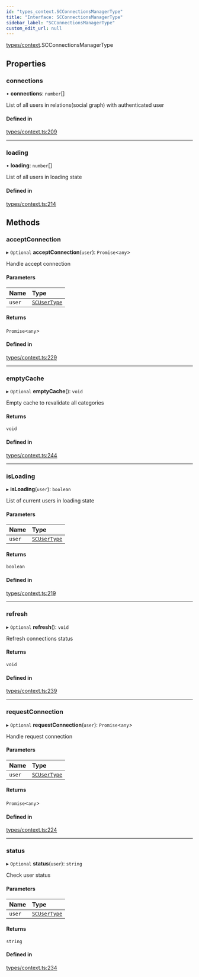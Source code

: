 ```yaml
---
id: "types_context.SCConnectionsManagerType"
title: "Interface: SCConnectionsManagerType"
sidebar_label: "SCConnectionsManagerType"
custom_edit_url: null
---
```


[types/context](../modules/types_context.md).SCConnectionsManagerType

## Properties

### connections

• **connections**: `number`[]

List of all users in relations(social graph) with authenticated user

#### Defined in

[types/context.ts:209](https://github.com/selfcommunity/community-ui/blob/c7df98e/packages/sc-core/src/types/context.ts#L209)

___

### loading

• **loading**: `number`[]

List of all users in loading state

#### Defined in

[types/context.ts:214](https://github.com/selfcommunity/community-ui/blob/c7df98e/packages/sc-core/src/types/context.ts#L214)

## Methods

### acceptConnection

▸ `Optional` **acceptConnection**(`user`): `Promise`<`any`\>

Handle accept connection

#### Parameters

| Name | Type |
| :------ | :------ |
| `user` | [`SCUserType`](types_user.SCUserType.md) |

#### Returns

`Promise`<`any`\>

#### Defined in

[types/context.ts:229](https://github.com/selfcommunity/community-ui/blob/c7df98e/packages/sc-core/src/types/context.ts#L229)

___

### emptyCache

▸ `Optional` **emptyCache**(): `void`

Empty cache to revalidate all categories

#### Returns

`void`

#### Defined in

[types/context.ts:244](https://github.com/selfcommunity/community-ui/blob/c7df98e/packages/sc-core/src/types/context.ts#L244)

___

### isLoading

▸ **isLoading**(`user`): `boolean`

List of current users in loading state

#### Parameters

| Name | Type |
| :------ | :------ |
| `user` | [`SCUserType`](types_user.SCUserType.md) |

#### Returns

`boolean`

#### Defined in

[types/context.ts:219](https://github.com/selfcommunity/community-ui/blob/c7df98e/packages/sc-core/src/types/context.ts#L219)

___

### refresh

▸ `Optional` **refresh**(): `void`

Refresh connections status

#### Returns

`void`

#### Defined in

[types/context.ts:239](https://github.com/selfcommunity/community-ui/blob/c7df98e/packages/sc-core/src/types/context.ts#L239)

___

### requestConnection

▸ `Optional` **requestConnection**(`user`): `Promise`<`any`\>

Handle request connection

#### Parameters

| Name | Type |
| :------ | :------ |
| `user` | [`SCUserType`](types_user.SCUserType.md) |

#### Returns

`Promise`<`any`\>

#### Defined in

[types/context.ts:224](https://github.com/selfcommunity/community-ui/blob/c7df98e/packages/sc-core/src/types/context.ts#L224)

___

### status

▸ `Optional` **status**(`user`): `string`

Check user status

#### Parameters

| Name | Type |
| :------ | :------ |
| `user` | [`SCUserType`](types_user.SCUserType.md) |

#### Returns

`string`

#### Defined in

[types/context.ts:234](https://github.com/selfcommunity/community-ui/blob/c7df98e/packages/sc-core/src/types/context.ts#L234)
